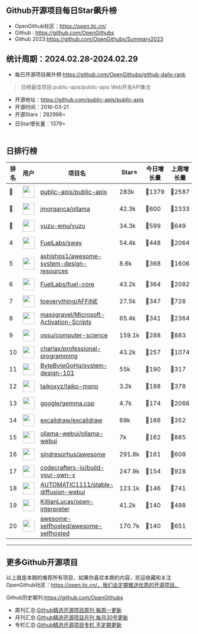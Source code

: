## Github开源项目每日Star飙升榜

- OpenGithub社区：https://open.itc.cn/
- Github : https://github.com/OpenGithubs
- Github 2023:https://github.com/OpenGithubs/Summary2023

## 统计周期：2024.02.28-2024.02.29

- 每日开源项目飙升榜:https://github.com/OpenGithubs/github-daily-rank



> 日榜最佳项目:public-apis/public-apis  Web开发API集合

- 开源地址：https://github.com/public-apis/public-apis
- 开源时间：2016-03-21
- 开源Stars：282998⭐
- 日Star增长量：1379⭐

![]()


## 日排行榜

| 排名        |  用户     |  项目名          | Star⭐          | 今日增长量     | 上周增长量      |  开源时间   |
|------------|------------|---------------|---------------- |--------------|----------------|------------|
| 🥇 | <img src="https://avatars.githubusercontent.com/u/51121562?v=4" alt="" size="32" height="32" width="32" data-view-component="true" class="avatar circle"> | [public-apis/public-apis](https://github.com/public-apis/public-apis)| 283k  | 🔺1379| 🔺2587 | 2016-03-21 |
| 🥈 | <img src="https://avatars.githubusercontent.com/u/151674099?v=4" alt="" size="32" height="32" width="32" data-view-component="true" class="avatar circle"> | [jmorganca/ollama](https://github.com/jmorganca/ollama)| 42.3k  | 🔺600| 🔺2333 | 2023-06-27 |
| 🥉 | <img src="https://avatars.githubusercontent.com/u/35075882?v=4" alt="" size="32" height="32" width="32" data-view-component="true" class="avatar circle"> | [yuzu-emu/yuzu](https://github.com/yuzu-emu/yuzu)| 34.3k  | 🔺599| 🔺649 | 2018-01-04 |
| 4 | <img src="https://avatars.githubusercontent.com/u/55993183?v=4" alt="" size="32" height="32" width="32" data-view-component="true" class="avatar circle"> | [FuelLabs/sway](https://github.com/FuelLabs/sway)| 54.4k  | 🔺448| 🔺2064 | 2021-01-20 |
| 5 | <img src="https://avatars.githubusercontent.com/u/8646889?u=7026c3960281a570e915973e56cbc3ceec1912eb&v=4" alt="" size="32" height="32" width="32" data-view-component="true" class="avatar circle"> | [ashishps1/awesome-system-design-resources](https://github.com/ashishps1/awesome-system-design-resources)| 8.6k  | 🔺368| 🔺1606 | 2023-10-25 |
| 6 | <img src="https://avatars.githubusercontent.com/u/55993183?v=4" alt="" size="32" height="32" width="32" data-view-component="true" class="avatar circle"> | [FuelLabs/fuel-core](https://github.com/FuelLabs/fuel-core)| 43.2k  | 🔺364| 🔺2082 | 2020-08-28 |
| 7 | <img src="https://avatars.githubusercontent.com/u/78728988?v=4" alt="" size="32" height="32" width="32" data-view-component="true" class="avatar circle"> | [toeverything/AFFiNE](https://github.com/toeverything/AFFiNE)| 27.5k  | 🔺347| 🔺728 | 2022-08-01 |
| 8 | <img src="https://avatars.githubusercontent.com/u/59795046?v=4" alt="" size="32" height="32" width="32" data-view-component="true" class="avatar circle"> | [massgravel/Microsoft-Activation-Scripts](https://github.com/massgravel/Microsoft-Activation-Scripts)| 65.4k  | 🔺341| 🔺2364 | 2020-01-13 |
| 9 | <img src="https://avatars.githubusercontent.com/u/14957346?v=4" alt="" size="32" height="32" width="32" data-view-component="true" class="avatar circle"> | [ossu/computer-science](https://github.com/ossu/computer-science)| 159.1k  | 🔺288| 🔺883 | 2014-05-04 |
| 10 | <img src="https://avatars.githubusercontent.com/u/120501?v=4" alt="" size="32" height="32" width="32" data-view-component="true" class="avatar circle"> | [charlax/professional-programming](https://github.com/charlax/professional-programming)| 43.2k  | 🔺257| 🔺1074 | 2015-11-07 |
| 11 | <img src="https://avatars.githubusercontent.com/u/120689636?v=4" alt="" size="32" height="32" width="32" data-view-component="true" class="avatar circle"> | [ByteByteGoHq/system-design-101](https://github.com/ByteByteGoHq/system-design-101)| 55k  | 🔺190| 🔺317 | 2023-09-19 |
| 12 | <img src="https://avatars.githubusercontent.com/u/99078433?v=4" alt="" size="32" height="32" width="32" data-view-component="true" class="avatar circle"> | [taikoxyz/taiko-mono](https://github.com/taikoxyz/taiko-mono)| 3.2k  | 🔺188| 🔺378 | 2022-07-28 |
| 13 | <img src="https://avatars.githubusercontent.com/u/1342004?v=4" alt="" size="32" height="32" width="32" data-view-component="true" class="avatar circle"> | [google/gemma.cpp](https://github.com/google/gemma.cpp)| 4.7k  | 🔺174| 🔺2066 | 2024-02-13 |
| 14 | <img src="https://avatars.githubusercontent.com/u/59452120?v=4" alt="" size="32" height="32" width="32" data-view-component="true" class="avatar circle"> | [excalidraw/excalidraw](https://github.com/excalidraw/excalidraw)| 69k  | 🔺166| 🔺352 | 2020-01-02 |
| 15 | <img src="https://avatars.githubusercontent.com/u/158137808?v=4" alt="" size="32" height="32" width="32" data-view-component="true" class="avatar circle"> | [ollama-webui/ollama-webui](https://github.com/ollama-webui/ollama-webui)| 7k  | 🔺162| 🔺885 | 2023-10-07 |
| 16 | <img src="https://avatars.githubusercontent.com/u/170270?u=34acd557a042ac478d273a4621570cadb6b0bd89&v=4" alt="" size="32" height="32" width="32" data-view-component="true" class="avatar circle"> | [sindresorhus/awesome](https://github.com/sindresorhus/awesome)| 291.8k  | 🔺161| 🔺608 | 2014-07-11 |
| 17 | <img src="https://avatars.githubusercontent.com/u/58904235?v=4" alt="" size="32" height="32" width="32" data-view-component="true" class="avatar circle"> | [codecrafters-io/build-your-own-x](https://github.com/codecrafters-io/build-your-own-x)| 247.9k  | 🔺154| 🔺928 | 2018-05-09 |
| 18 | <img src="https://avatars.githubusercontent.com/u/20920490?u=8bdc7c9401f507e51b55e558baa8184d4ed30c7d&v=4" alt="" size="32" height="32" width="32" data-view-component="true" class="avatar circle"> | [AUTOMATIC1111/stable-diffusion-webui](https://github.com/AUTOMATIC1111/stable-diffusion-webui)| 123.1k  | 🔺146| 🔺741 | 2022-08-22 |
| 19 | <img src="https://avatars.githubusercontent.com/u/63927363?u=9a5a30771011c3cfdde19cd51d18d85e7ed6d53f&v=4" alt="" size="32" height="32" width="32" data-view-component="true" class="avatar circle"> | [KillianLucas/open-interpreter](https://github.com/KillianLucas/open-interpreter)| 41.2k  | 🔺140| 🔺498 | 2023-07-14 |
| 20 | <img src="https://avatars.githubusercontent.com/u/24270415?v=4" alt="" size="32" height="32" width="32" data-view-component="true" class="avatar circle"> | [awesome-selfhosted/awesome-selfhosted](https://github.com/awesome-selfhosted/awesome-selfhosted)| 170.7k  | 🔺140| 🔺651 | 2015-06-01 |

---
## 更多Github开源项目

以上就是本期的推荐所有项目，如果你喜欢本期的内容，欢迎收藏和关注OpenGithub社区：https://open.itc.cn/，我们会定期推送优质的开源项目。

Github历史期刊:https://github.com/OpenGithubs
- 周刊汇总:[Github精选开源项目周刊,每周一更新](https://github.com/OpenGithubs/weekly)
- 月刊汇总:[Github精选开源项目月刊,每月30号更新](https://github.com/OpenGithubs/monthly)
- 专栏汇总:[Github精选开源项目专栏,不定期更新](https://github.com/OpenGithubs/selectedColumn)
